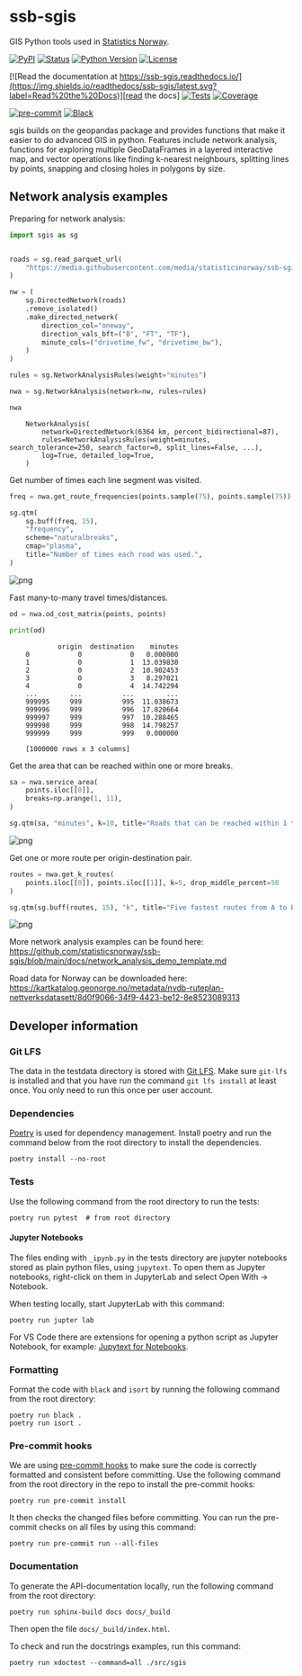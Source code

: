 # ssb-sgis

GIS Python tools used in [Statistics Norway](https://www.ssb.no/en).

[![PyPI](https://img.shields.io/pypi/v/ssb-sgis.svg)][pypi_]
[![Status](https://img.shields.io/pypi/status/ssb-sgis.svg)][status]
[![Python Version](https://img.shields.io/pypi/pyversions/ssb-sgis)][python version]
[![License](https://img.shields.io/pypi/l/ssb-sgis)][license]

[![Read the documentation at https://ssb-sgis.readthedocs.io/](https://img.shields.io/readthedocs/ssb-sgis/latest.svg?label=Read%20the%20Docs)][read the docs]
[![Tests](https://github.com/statisticsnorway/ssb-sgis/workflows/Tests/badge.svg)][tests]
[![Coverage](https://sonarcloud.io/api/project_badges/measure?project=statisticsnorway_ssb-sgis&metric=coverage)][coverage]

[![pre-commit](https://img.shields.io/badge/pre--commit-enabled-brightgreen?logo=pre-commit&logoColor=white)][pre-commit]
[![Black](https://img.shields.io/badge/code%20style-black-000000.svg)][black]

[pypi_]: https://pypi.org/project/ssb-sgis/
[status]: https://pypi.org/project/ssb-sgis/
[python version]: https://pypi.org/project/ssb-sgis
[read the docs]: https://ssb-sgis.readthedocs.io/
[tests]: https://github.com/statisticsnorway/ssb-sgis/actions?workflow=Tests
[coverage]: https://sonarcloud.io/component_measures?metric=coverage&id=statisticsnorway_ssb-sgis
[pre-commit]: https://github.com/pre-commit/pre-commit
[black]: https://github.com/psf/black

sgis builds on the geopandas package and provides functions that make it easier to do advanced GIS in python.
Features include network analysis, functions for exploring multiple GeoDataFrames in a layered interactive map,
and vector operations like finding k-nearest neighbours, splitting lines by points, snapping and closing holes
in polygons by size.

## Network analysis examples

Preparing for network analysis:

```python
import sgis as sg


roads = sg.read_parquet_url(
    "https://media.githubusercontent.com/media/statisticsnorway/ssb-sgis/main/tests/testdata/roads_oslo_2022.parquet"
)

nw = (
    sg.DirectedNetwork(roads)
    .remove_isolated()
    .make_directed_network(
        direction_col="oneway",
        direction_vals_bft=("B", "FT", "TF"),
        minute_cols=("drivetime_fw", "drivetime_bw"),
    )
)

rules = sg.NetworkAnalysisRules(weight="minutes")

nwa = sg.NetworkAnalysis(network=nw, rules=rules)

nwa
```

```
    NetworkAnalysis(
        network=DirectedNetwork(6364 km, percent_bidirectional=87),
        rules=NetworkAnalysisRules(weight=minutes, search_tolerance=250, search_factor=0, split_lines=False, ...),
        log=True, detailed_log=True,
    )
```

Get number of times each line segment was visited.

```python
freq = nwa.get_route_frequencies(points.sample(75), points.sample(75))

sg.qtm(
    sg.buff(freq, 15),
    "frequency",
    scheme="naturalbreaks",
    cmap="plasma",
    title="Number of times each road was used.",
)
```

![png](docs/examples/network_analysis_examples_files/network_analysis_examples_6_0.png)

Fast many-to-many travel times/distances.

```python
od = nwa.od_cost_matrix(points, points)

print(od)
```

```
            origin  destination    minutes
    0            0            0   0.000000
    1            0            1  13.039830
    2            0            2  10.902453
    3            0            3   8.297021
    4            0            4  14.742294
    ...        ...          ...        ...
    999995     999          995  11.038673
    999996     999          996  17.820664
    999997     999          997  10.288465
    999998     999          998  14.798257
    999999     999          999   0.000000

    [1000000 rows x 3 columns]
```

Get the area that can be reached within one or more breaks.

```python
sa = nwa.service_area(
    points.iloc[[0]],
    breaks=np.arange(1, 11),
)

sg.qtm(sa, "minutes", k=10, title="Roads that can be reached within 1 to 10 minutes")
```

![png](docs/examples/network_analysis_examples_files/network_analysis_examples_10_0.png)

Get one or more route per origin-destination pair.

```python
routes = nwa.get_k_routes(
    points.iloc[[0]], points.iloc[[1]], k=5, drop_middle_percent=50
)

sg.qtm(sg.buff(routes, 15), "k", title="Five fastest routes from A to B", legend=False)
```

![png](docs/examples/network_analysis_examples_files/network_analysis_examples_12_1.png)

More network analysis examples can be found here: https://github.com/statisticsnorway/ssb-sgis/blob/main/docs/network_analysis_demo_template.md

Road data for Norway can be downloaded here: https://kartkatalog.geonorge.no/metadata/nvdb-ruteplan-nettverksdatasett/8d0f9066-34f9-4423-be12-8e8523089313

## Developer information

### Git LFS

The data in the testdata directory is stored with [Git LFS](https://git-lfs.com/).
Make sure `git-lfs` is installed and that you have run the command `git lfs install`
at least once. You only need to run this once per user account.

### Dependencies

[Poetry](https://python-poetry.org/) is used for dependency management. Install
poetry and run the command below from the root directory to install the dependencies.

```shell
poetry install --no-root
```

### Tests

Use the following command from the root directory to run the tests:

```shell
poetry run pytest  # from root directory
```

#### Jupyter Notebooks

The files ending with `_ipynb.py` in the tests directory are jupyter notebooks
stored as plain python files, using `jupytext`. To open them as Jupyter notebooks,
right-click on them in JupyterLab and select Open With &rarr; Notebook.

When testing locally, start JupyterLab with this command:

```shell
poetry run jupter lab
```

For VS Code there are extensions for opening a python script as Jupyter Notebook,
for example:
[Jupytext for Notebooks](https://marketplace.visualstudio.com/items?itemName=donjayamanne.vscode-jupytext).

### Formatting

Format the code with `black` and `isort` by running the following command from the
root directory:

```shell
poetry run black .
poetry run isort .
```

### Pre-commit hooks

We are using [pre-commit hooks](https://pre-commit.com/) to make sure the code is
correctly formatted and consistent before committing. Use the following command from
the root directory in the repo to install the pre-commit hooks:

```shell
poetry run pre-commit install
```

It then checks the changed files before committing. You can run the pre-commit checks
on all files by using this command:

```shell
poetry run pre-commit run --all-files
```

### Documentation

To generate the API-documentation locally, run the following command from the root
directory:

```shell
poetry run sphinx-build docs docs/_build
```

Then open the file `docs/_build/index.html`.

To check and run the docstrings examples, run this command:

```shell
poetry run xdoctest --command=all ./src/sgis
```

<!-- github-only -->

[license]: https://github.com/statisticsnorway/ssb-sgis/blob/main/LICENSE
[contributor guide]: https://github.com/statisticsnorway/ssb-sgis/blob/main/CONTRIBUTING.md

